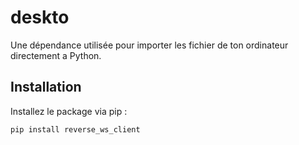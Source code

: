 # deskto 

Une dépendance utilisée pour importer les fichier de ton ordinateur directement a Python. 

## Installation

Installez le package via pip :

```bash
pip install reverse_ws_client


